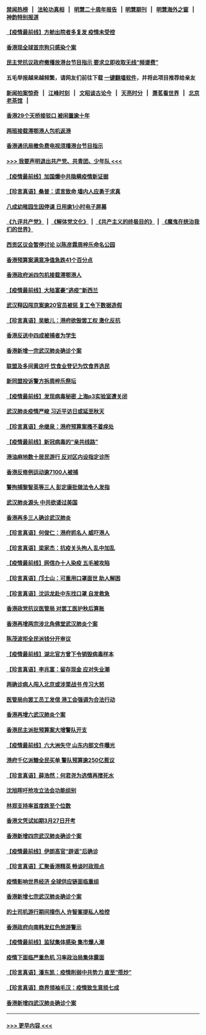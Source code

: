#### [禁闻热榜](热点新闻.md?=0)  &nbsp;&nbsp;|&nbsp;&nbsp; [法轮功真相](https://github.com/gfw-breaker/truth/blob/master/README.md?=0) &nbsp;&nbsp;|&nbsp;&nbsp; [明慧二十周年报告](https://github.com/gfw-breaker/mh-reports/blob/master/README.md?=0) &nbsp;&nbsp;|&nbsp;&nbsp;[明慧期刊](https://github.com/gfw-breaker/mh-qikan) &nbsp;&nbsp;|&nbsp;&nbsp; [明慧海外之窗](https://github.com/gfw-breaker/mh-news/blob/master/README.md?=0) &nbsp;&nbsp;|&nbsp;&nbsp; [神韵特别报道](https://github.com/gfw-breaker/mh-news/blob/master/shenyun.md?=0)
#### [【疫情最前线】方舱出院者多复发 疫情未受控](../pages/nsc415/n11918637.md?t=03061802) 
#### [香港现全球首宗狗只感染个案](../pages/nsc415/n11918710.md?t=03061802) 
#### [民主党抗议政府撤播放港台节目指示 要求立即收取无线“频谱费”](../pages/nsc415/n11918681.md?t=03061802) 
#### 五毛举报越来越频繁，请网友们前往下载 [一键翻墙软件](https://github.com/gfw-breaker/ssr-accounts)，并将此项目推荐给亲友
#### [新闻拍案惊奇](https://github.com/gfw-breaker/banned-news/blob/master/pages/link4.md) &nbsp;&nbsp;|&nbsp;&nbsp; [江峰时刻](https://github.com/gfw-breaker/banned-news/blob/master/pages/link4.md) &nbsp;&nbsp;|&nbsp;&nbsp; [文昭谈古论今](https://github.com/gfw-breaker/banned-news/blob/master/pages/link4.md) &nbsp;&nbsp;|&nbsp;&nbsp; [天亮时分](https://github.com/gfw-breaker/banned-news/blob/master/pages/link4.md) &nbsp;&nbsp;|&nbsp;&nbsp; [萧茗看世界](https://github.com/gfw-breaker/banned-news/blob/master/pages/link4.md) &nbsp;&nbsp;|&nbsp;&nbsp; [北京老茶馆](https://github.com/gfw-breaker/banned-news/blob/master/pages/link4.md) &nbsp;&nbsp;|&nbsp;&nbsp; 
#### [香港29个天桥接驳口 被闲置逾十年](../pages/nsc415/n11918654.md?t=03061802) 
#### [两班接载滞鄂港人包机返港](../pages/nsc415/n11915855.md?t=03061802) 
#### [香港通讯局撤免费电视须播港台节目指示](../pages/nsc415/n11915831.md?t=03061802) 
#### [>>> 我要声明退出共产党、共青团、少年队 <<<](https://github.com/begood0513/goodnews/blob/master/quit/letter.md) 
#### [【疫情最前线】加国爆中共隐瞒疫情新证据](../pages/nsc415/n11915482.md?t=03061802) 
#### [【珍言真语】桑普：谎言致命 墙内人应勇于求真](../pages/nsc415/n11915169.md?t=03061802) 
#### [八成幼稚园生因停课 日用逾1小时电子屏幕](../pages/nsc415/n11913263.md?t=03061802) 
#### [《九评共产党》](https://github.com/begood0513/9ping.md/blob/master/README.md) &nbsp;|&nbsp; [《解体党文化》](../../../../jtdwh.md/blob/master/README.md)  &nbsp;|&nbsp; [《共产主义的终极目的》](../../../../gczydzjmd.md/blob/master/README.md) &nbsp;|&nbsp; [《魔鬼在统治我们的世界》](../../../../mgztzwmdsj.md/blob/master/README.md) 
#### [西贡区议会暂停讨论 以陈彦霖周梓乐命名公园](../pages/nsc415/n11913248.md?t=03061802) 
#### [香港预算案满意净值急跌41个百分点](../pages/nsc415/n11913236.md?t=03061802) 
#### [香港政府派四包机接载滞鄂港人](../pages/nsc415/n11913211.md?t=03061802) 
#### [【疫情最前线】大陆富豪“逃疫”新西兰](../pages/nsc415/n11913160.md?t=03061802) 
#### [武汉释囚闯京案逾20官员被惩 复工令下数据造假](../pages/nsc415/n11912743.md?t=03061802) 
#### [【珍言真语】吴敏儿：港府欲毁罢工权 激化反抗](../pages/nsc415/n11912457.md?t=03061802) 
#### [香港反送中四成被捕者为学生](../pages/nsc415/n11910730.md?t=03061802) 
#### [香港新增一宗武汉肺炎确诊个案](../pages/nsc415/n11910724.md?t=03061802) 
#### [联盟及多间黄店吁 饮食业登记为饮食界选民](../pages/nsc415/n11910718.md?t=03061802) 
#### [新同盟投诉警方拆周梓乐祭坛](../pages/nsc415/n11910707.md?t=03061802) 
#### [【疫情最前线】发现病毒秘密 上海p3实验室遭关闭](../pages/nsc415/n11910640.md?t=03061802) 
#### [武汉肺炎疫情严峻 习近平访日或延至秋天](../pages/nsc415/n11910570.md?t=03061802) 
#### [【珍言真语】佘继泉：港府预算案搔不着痒处](../pages/nsc415/n11910011.md?t=03061802) 
#### [【疫情最前线】新冠病毒的“亲共线路”](../pages/nsc415/n11907734.md?t=03061802) 
#### [港油麻地数十居民游行 反对区内设指定诊所](../pages/nsc415/n11907900.md?t=03061802) 
#### [香港反修例运动逾7100人被捕](../pages/nsc415/n11907922.md?t=03061802) 
#### [警拘捕黎智英等三人 彭定康批做法令人发指](../pages/nsc415/n11907905.md?t=03061802) 
#### [武汉肺炎源头 中共欲诿过美国](../pages/nsc415/n11907665.md?t=03061802) 
#### [香港再多三人确诊武汉肺炎](../pages/nsc415/n11907846.md?t=03061802) 
#### [【珍言真语】何俊仁：港府抓名人 威吓港人](../pages/nsc415/n11907561.md?t=03061802) 
#### [【珍言真语】梁家杰：抗疫关头拘人 乱中加乱](../pages/nsc415/n11907444.md?t=03061802) 
#### [【疫情最前线】网信办十人染疫 五毛被攻陷](../pages/nsc415/n11903757.md?t=03061802) 
#### [【珍言真语】邝士山：可重用口罩面世 助人解困](../pages/nsc415/n11903875.md?t=03061802) 
#### [【珍言真语】沈运龙赴中东找口罩 自发救急](../pages/nsc415/n11903291.md?t=03061802) 
#### [香港政党抗议医管局 对罢工医护秋后算账](../pages/nsc415/n11901746.md?t=03061802) 
#### [香港再增两宗涉北角佛堂武汉肺炎个案](../pages/nsc415/n11901737.md?t=03061802) 
#### [陈茂波拒全民派钱分开审议](../pages/nsc415/n11901672.md?t=03061802) 
#### [【疫情最前线】湖北官方曾下令销毁病毒样本](../pages/nsc415/n11901518.md?t=03061802) 
#### [【珍言真语】李兆富：留存现金 应对失业潮](../pages/nsc415/n11901448.md?t=03061802) 
#### [两确诊病人闯入北京或涉栗战书 传习大怒](../pages/nsc415/n11901180.md?t=03061802) 
#### [医管局向罢工员工发信 港工会强调为合法行动](../pages/nsc415/n11898870.md?t=03061802) 
#### [香港再增六武汉肺炎个案](../pages/nsc415/n11898843.md?t=03061802) 
#### [香港民主派批预算案大增警队开支](../pages/nsc415/n11898813.md?t=03061802) 
#### [【疫情最前线】六大洲失守 山东内部文件曝光](../pages/nsc415/n11898455.md?t=03061802) 
#### [港府千亿派糖全民买单 警队预算逾250亿惹议](../pages/nsc415/n11898608.md?t=03061802) 
#### [【珍言真语】薛浩然：何君尧为选情再搅死水](../pages/nsc415/n11898269.md?t=03061802) 
#### [沈旭晖吁抢攻立法会功能组别](../pages/nsc415/n11896084.md?t=03061802) 
#### [林郑支持率首度跌至个位数](../pages/nsc415/n11896058.md?t=03061802) 
#### [香港文凭试如期3月27日开考](../pages/nsc415/n11896055.md?t=03061802) 
#### [香港新增四宗武汉肺炎确诊个案](../pages/nsc415/n11896040.md?t=03061802) 
#### [【疫情最前线】伊朗高官“辟谣”后确诊](../pages/nsc415/n11895902.md?t=03061802) 
#### [【珍言真语】汇聚香港精英 畅谈时政观点](../pages/nsc415/n11895733.md?t=03061802) 
#### [疫情影响世界经济 全球供应链面临重组](../pages/nsc415/n11895634.md?t=03061802) 
#### [香港新增七宗武汉肺炎确诊个案](../pages/nsc415/n11893498.md?t=03061802) 
#### [的士司机游行期间撞伤人 许智峯提私人检控](../pages/nsc415/n11893483.md?t=03061802) 
#### [香港政府向南韩发红色旅游警示](../pages/nsc415/n11893398.md?t=03061802) 
#### [【疫情最前线】监狱集体感染 集市爆人潮](../pages/nsc415/n11893181.md?t=03061802) 
#### [疫情下面临严重危机  习率政治局集体露面](../pages/nsc415/n11893305.md?t=03061802) 
#### [【珍言真语】潘东凯：疫情削弱中共势力 直至“揽炒”](../pages/nsc415/n11892866.md?t=03061802) 
#### [【珍言真语】商界领袖毛汉：疫情致生意损七成](../pages/nsc415/n11890348.md?t=03061802) 
#### [香港新增四武汉肺炎确诊个案](../pages/nsc415/n11890610.md?t=03061802) 

----
#### [ >>> 更早内容 <<< ](../indexes/nsc415-earlier.md)

